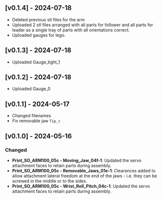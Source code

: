 ## [v0.1.4] - 2024-07-18
- Deleted previous stl files for the arm
- Uploaded 2 stl files arranged with all parts for follower and all parts for leader as a single tray of parts with all orientations correct.
- Uploaded gauges for lego.

## [v0.1.3] - 2024-07-18
- Uploaded Gauge_tight_1

## [v0.1.2] - 2024-07-18
- Uploaded Gauge_0

## [v0.1.1] - 2024-05-17
- Changed filenames
- Fix removable jaw `Tip_c`


## [v0.1.0] - 2024-05-16
### Changed
- **Print_SO_ARM100_05c - Moving_Jaw_04f-1**: Updated the servo attachment faces to retain parts during assembly.
- **Print_SO_ARM100_05c - Removable_Jaws_01e-1**: Clearances added to allow attachment lateral freedom at the end of the jaws - i.e. they can be screwed in the middle or to the sides.
- **Print_SO_ARM100_05c - Wrist_Roll_Pitch_04c-1**: Updated the servo attachment faces to retain parts during assembly.
